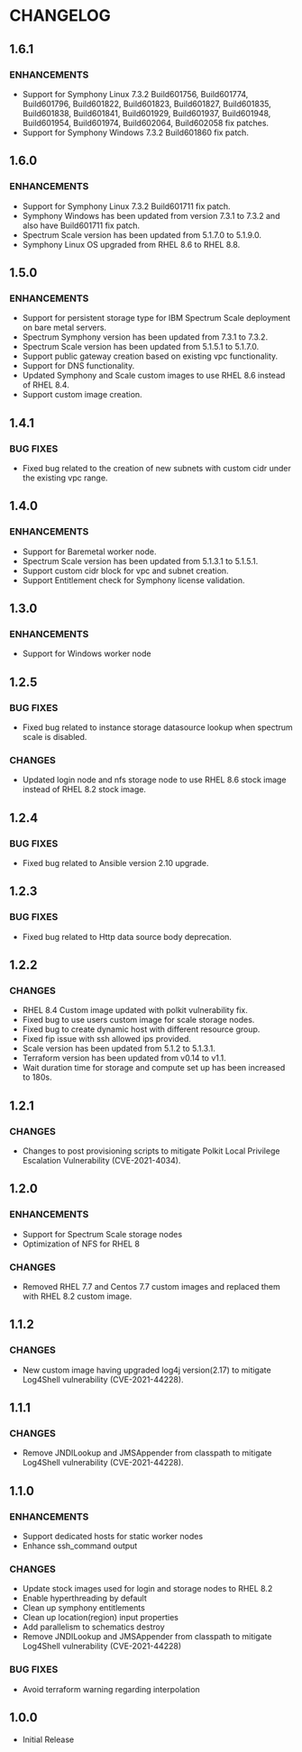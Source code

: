 # **CHANGELOG**
## **1.6.1**
### ENHANCEMENTS
- Support for Symphony Linux 7.3.2 Build601756, Build601774, Build601796, Build601822, Build601823, Build601827, Build601835, Build601838, Build601841, Build601929, Build601937, Build601948, Build601954, Build601974, Build602064, Build602058 fix patches.
- Support for Symphony Windows 7.3.2 Build601860 fix patch.

## **1.6.0**
### ENHANCEMENTS
- Support for Symphony Linux 7.3.2 Build601711 fix patch.
- Symphony Windows has been updated from version 7.3.1 to 7.3.2 and also have Build601711 fix patch.
- Spectrum Scale version has been updated from 5.1.7.0 to 5.1.9.0.
- Symphony Linux OS upgraded from RHEL 8.6 to RHEL 8.8. 

## **1.5.0**
### ENHANCEMENTS
- Support for persistent storage type for IBM Spectrum Scale deployment on bare metal servers.
- Spectrum Symphony version has been updated from 7.3.1 to 7.3.2.
- Spectrum Scale version has been updated from 5.1.5.1 to 5.1.7.0.
- Support public gateway creation based on existing vpc functionality.
- Support for DNS functionality.
- Updated Symphony and Scale custom images to use RHEL 8.6 instead of RHEL 8.4.
- Support custom image creation.

## **1.4.1**
### **BUG FIXES**
- Fixed bug related to the creation of new subnets with custom cidr under the existing vpc range.

## **1.4.0**
### ENHANCEMENTS
- Support for Baremetal worker node.
- Spectrum Scale version has been updated from 5.1.3.1 to 5.1.5.1.
- Support custom cidr block for vpc and subnet creation.
- Support Entitlement check for Symphony license validation.

## **1.3.0**
### ENHANCEMENTS
- Support for Windows worker node

## **1.2.5**
### **BUG FIXES**
- Fixed bug related to instance storage datasource lookup when spectrum scale is disabled.

### **CHANGES**
- Updated login node and nfs storage node to use RHEL 8.6 stock image instead of RHEL 8.2 stock image.

## **1.2.4**
### **BUG FIXES**
- Fixed bug related to Ansible version 2.10 upgrade.

## **1.2.3**
### **BUG FIXES**
- Fixed bug related to Http data source body deprecation.

## **1.2.2**
### **CHANGES**
- RHEL 8.4 Custom image updated with polkit vulnerability fix.
- Fixed bug to use users custom image for scale storage nodes. 
- Fixed bug to create dynamic host with different resource group.
- Fixed fip issue with ssh allowed ips provided.
- Scale version has been updated from 5.1.2 to 5.1.3.1.
- Terraform version has been updated from v0.14 to v1.1.
- Wait duration time for storage and compute set up has been increased to 180s.

## **1.2.1**
### **CHANGES**
- Changes to post provisioning scripts to mitigate Polkit Local Privilege Escalation Vulnerability (CVE-2021-4034).

## **1.2.0**
### ENHANCEMENTS
- Support for Spectrum Scale storage nodes
- Optimization of NFS for RHEL 8

### **CHANGES**
- Removed RHEL 7.7 and Centos 7.7 custom images and replaced them with RHEL 8.2 custom image.

## **1.1.2**
### **CHANGES**
- New custom image having upgraded log4j version(2.17) to mitigate Log4Shell vulnerability (CVE-2021-44228).

## **1.1.1**
### **CHANGES**
- Remove JNDILookup and JMSAppender from classpath to mitigate Log4Shell vulnerability (CVE-2021-44228).

## **1.1.0**
### ENHANCEMENTS
- Support dedicated hosts for static worker nodes
- Enhance ssh_command output

### **CHANGES**
- Update stock images used for login and storage nodes to RHEL 8.2
- Enable hyperthreading by default
- Clean up symphony entitlements
- Clean up location(region) input properties
- Add parallelism to schematics destroy
- Remove JNDILookup and JMSAppender from classpath to mitigate Log4Shell vulnerability (CVE-2021-44228)

### **BUG FIXES**
- Avoid terraform warning regarding interpolation

## **1.0.0**
- Initial Release
